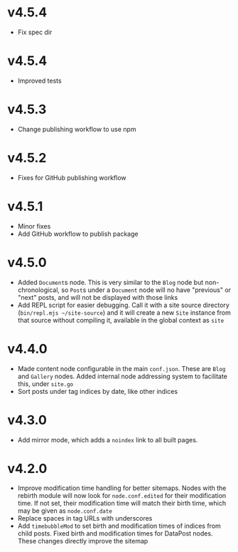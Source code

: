 # v4.5.4
* Fix spec dir

# v4.5.4
* Improved tests

# v4.5.3
* Change publishing workflow to use npm

# v4.5.2
* Fixes for GitHub publishing workflow

# v4.5.1
* Minor fixes
* Add GitHub workflow to publish package

# v4.5.0
* Added `Document`s node. This is very similar to the `Blog`
  node but non-chronological, so `Post`s under a `Document` node will no have
  "previous" or "next" posts, and will not be displayed with those links
* Add REPL script for easier debugging. Call it with a site
  source directory (`bin/repl.mjs ~/site-source`) and it will create a new
  `Site` instance from that source without compiling it, available in the global
  context as `site`

# v4.4.0
* Made content node configurable in the main `conf.json`. These
  are `Blog` and `Gallery` nodes. Added internal node addressing system to
  facilitate this, under `site.go`
* Sort posts under tag indices by date, like other indices

# v4.3.0
* Add mirror mode, which adds a `noindex` link to all built
  pages.

# v4.2.0
* Improve modification time handling for better sitemaps. Nodes
  with the rebirth module will now look for `node.conf.edited` for their
  modification time. If not set, their modification time will match their birth
  time, which may be given as `node.conf.date`
* Replace spaces in tag URLs with underscores
* Add `timebubbleMod` to set birth and modification times of
  indices from child posts. Fixed birth and modification times for DataPost
  nodes. These changes directly improve the sitemap